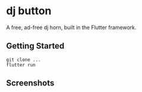 # dj button

A free, ad-free dj horn, built in the Flutter framework.

## Getting Started

```
git clone ...
flutter run
```

## Screenshots
